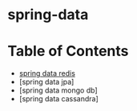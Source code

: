 # spring-data
# Table of Contents
- [spring data redis]()
- [spring data jpa]
- [spring data mongo db]
- [spring data cassandra]
  
